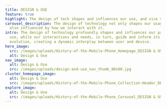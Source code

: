 ```yaml
---
title: DESIGN & USE
feature: true
highlight: The design of tech shapes and influences our use, and vice versa.
carousel_description: The design of technology not only shapes our usage but is
  also influenced by how we interact with it.
intro: The design of technology profoundly shapes and influences our patterns of
  use, while our interactions and needs, in turn, guide and inform its continual
  evolution, creating a dynamic interplay between user and device.
hero_image:
  src: /images/uploads/History-of-the-Mobile-Phone_Homepage_DESIGN & USE.jpg
  alt: Design & Use
nav_image:
  alt: Design & Use
  src: /images/uploads/design-and-use_nav_thumb_80x80.jpg
cluster_homepage_image:
  alt: Design & Use
  src: /images/uploads/History-of-the-Mobile-Phone_Collection-Header_DESIGN-&-USE.png
explore_image:
  alt: Design & Use
  src: /images/uploads/History-of-the-Mobile-Phone_Carousel_DESIGN & USE.jpg
---
```


